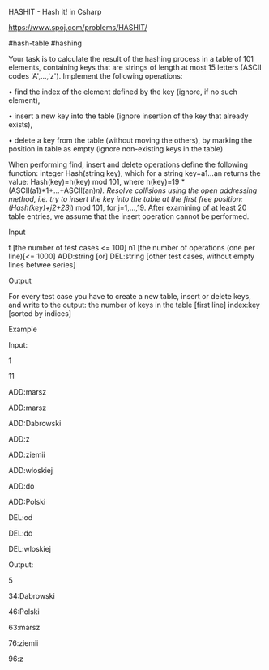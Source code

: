 HASHIT - Hash it! in Csharp

https://www.spoj.com/problems/HASHIT/

#hash-table #hashing

Your task is to calculate the result of the hashing process in a table of 101 elements, containing keys that are strings of length at most 15 letters (ASCII codes 'A',...,'z'). Implement the following operations:

• find the index of the element defined by the key (ignore, if no such element),

• insert a new key into the table (ignore insertion of the key that already exists),

• delete a key from the table (without moving the others), by marking the position in table as empty (ignore non-existing keys in the table)

When performing find, insert and delete operations define the following function: integer Hash(string key), which for a string key=a1...an returns the value: Hash(key)=h(key) mod 101, where h(key)=19 *(ASCII(a1)*1+...+ASCII(an)*n). Resolve collisions using the open addressing method, i.e. try to insert the key into the table at the first free position: (Hash(key)+j2+23*j) mod 101, for j=1,...,19. After examining of at least 20 table entries, we assume that the insert operation cannot be performed.

Input

t [the number of test cases <= 100] n1 [the number of operations (one per line)[<= 1000] ADD:string [or] DEL:string [other test cases, without empty lines betwee series]

Output

For every test case you have to create a new table, insert or delete keys, and write to the output: the number of keys in the table [first line] index:key [sorted by indices]

Example

Input:

1

11

ADD:marsz

ADD:marsz

ADD:Dabrowski

ADD:z

ADD:ziemii

ADD:wloskiej

ADD:do

ADD:Polski

DEL:od

DEL:do

DEL:wloskiej

Output:

5

34:Dabrowski

46:Polski

63:marsz

76:ziemii

96:z
